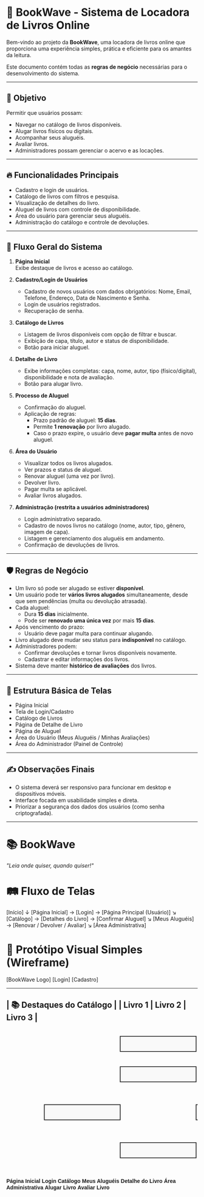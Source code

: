 # 📖 BookWave - Sistema de Locadora de Livros Online

Bem-vindo ao projeto da **BookWave**, uma locadora de livros online que proporciona uma experiência simples, prática e eficiente para os amantes da leitura.

Este documento contém todas as **regras de negócio** necessárias para o desenvolvimento do sistema.

---

## 🎯 Objetivo

Permitir que usuários possam:
- Navegar no catálogo de livros disponíveis.
- Alugar livros físicos ou digitais.
- Acompanhar seus aluguéis.
- Avaliar livros.
- Administradores possam gerenciar o acervo e as locações.

---

## 🔥 Funcionalidades Principais

- Cadastro e login de usuários.
- Catálogo de livros com filtros e pesquisa.
- Visualização de detalhes do livro.
- Aluguel de livros com controle de disponibilidade.
- Área do usuário para gerenciar seus aluguéis.
- Administração do catálogo e controle de devoluções.

---

## 🧩 Fluxo Geral do Sistema

1. **Página Inicial**  
   Exibe destaque de livros e acesso ao catálogo.

2. **Cadastro/Login de Usuários**  
   - Cadastro de novos usuários com dados obrigatórios: Nome, Email, Telefone, Endereço, Data de Nascimento e Senha.
   - Login de usuários registrados.
   - Recuperação de senha.

3. **Catálogo de Livros**
   - Listagem de livros disponíveis com opção de filtrar e buscar.
   - Exibição de capa, título, autor e status de disponibilidade.
   - Botão para iniciar aluguel.

4. **Detalhe de Livro**
   - Exibe informações completas: capa, nome, autor, tipo (físico/digital), disponibilidade e nota de avaliação.
   - Botão para alugar livro.

5. **Processo de Aluguel**
   - Confirmação do aluguel.
   - Aplicação de regras:
     - Prazo padrão de aluguel: **15 dias**.
     - Permite **1 renovação** por livro alugado.
     - Caso o prazo expire, o usuário deve **pagar multa** antes de novo aluguel.

6. **Área do Usuário**
   - Visualizar todos os livros alugados.
   - Ver prazos e status de aluguel.
   - Renovar aluguel (uma vez por livro).
   - Devolver livro.
   - Pagar multa se aplicável.
   - Avaliar livros alugados.

7. **Administração (restrita a usuários administradores)**
   - Login administrativo separado.
   - Cadastro de novos livros no catálogo (nome, autor, tipo, gênero, imagem de capa).
   - Listagem e gerenciamento dos aluguéis em andamento.
   - Confirmação de devoluções de livros.

---

## 🛡️ Regras de Negócio

- Um livro só pode ser alugado se estiver **disponível**.
- Um usuário pode ter **vários livros alugados** simultaneamente, desde que sem pendências (multa ou devolução atrasada).
- Cada aluguel:
  - Dura **15 dias** inicialmente.
  - Pode ser **renovado uma única vez** por mais **15 dias**.
- Após vencimento do prazo:
  - Usuário deve pagar multa para continuar alugando.
- Livro alugado deve mudar seu status para **indisponível** no catálogo.
- Administradores podem:
  - Confirmar devoluções e tornar livros disponíveis novamente.
  - Cadastrar e editar informações dos livros.
- Sistema deve manter **histórico de avaliações** dos livros.

---

## 📄 Estrutura Básica de Telas

- Página Inicial
- Tela de Login/Cadastro
- Catálogo de Livros
- Página de Detalhe de Livro
- Página de Aluguel
- Área do Usuário (Meus Aluguéis / Minhas Avaliações)
- Área do Administrador (Painel de Controle)

---

## ✍️ Observações Finais

- O sistema deverá ser responsivo para funcionar em desktop e dispositivos móveis.
- Interface focada em usabilidade simples e direta.
- Priorizar a segurança dos dados dos usuários (como senha criptografada).

---

# 📚 BookWave
_"Leia onde quiser, quando quiser!"_


# 🛤️ Fluxo de Telas
[Início] 
   ↓
[Página Inicial] → [Login] → [Página Principal (Usuário)]
                            ↘︎
                             [Catálogo] → [Detalhes do Livro] → [Confirmar Aluguel]
                            ↘︎
                             [Meus Aluguéis] → [Renovar / Devolver / Avaliar]
                            ↘︎
                             [Área Administrativa]


# 🎨 Protótipo Visual Simples (Wireframe)

[BookWave Logo]    [Login] [Cadastro]

---
| 📚 Destaques do Catálogo |
| Livro 1 | Livro 2 | Livro 3 |
---

<svg width="800" height="600" xmlns="http://www.w3.org/2000/svg">
  <style>
    .box { fill: #f9f9f9; stroke: #333; stroke-width: 2; }
    .text { font: bold 14px sans-serif; fill: #333; }
    .arrow { stroke: #333; stroke-width: 2; marker-end: url(#arrowhead); }
  </style>

  <defs>
    <marker id="arrowhead" markerWidth="10" markerHeight="7" refX="10" refY="3.5" orient="auto">
      <polygon points="0 0, 10 3.5, 0 7" fill="#333" />
    </marker>
  </defs>

  <!-- Boxes -->
  <rect class="box" x="300" y="20" width="200" height="40" />
  <rect class="box" x="300" y="100" width="200" height="40" />
  <rect class="box" x="100" y="200" width="200" height="40" />
  <rect class="box" x="500" y="200" width="200" height="40" />
  <rect class="box" x="300" y="300" width="200" height="40" />
  <rect class="box" x="300" y="400" width="200" height="40" />
  <rect class="box" x="100" y="500" width="200" height="40" />
  <rect class="box" x="500" y="500" width="200" height="40" />

  <!-- Texts -->
  <text class="text" x="330" y="45">Página Inicial</text>
  <text class="text" x="370" y="125">Login</text>
  <text class="text" x="140" y="225">Catálogo</text>
  <text class="text" x="540" y="225">Meus Aluguéis</text>
  <text class="text" x="340" y="325">Detalhe do Livro</text>
  <text class="text" x="340" y="425">Área Administrativa</text>
  <text class="text" x="140" y="525">Alugar Livro</text>
  <text class="text" x="540" y="525">Avaliar Livro</text>

  <!-- Arrows -->
  <line class="arrow" x1="400" y1="60" x2="400" y2="100" />
  <line class="arrow" x1="400" y1="140" x2="200" y2="200" />
  <line class="arrow" x1="400" y1="140" x2="600" y2="200" />
  <line class="arrow" x1="200" y1="240" x2="400" y2="300" />
  <line class="arrow" x1="600" y1="240" x2="400" y2="300" />
  <line class="arrow" x1="400" y1="340" x2="400" y2="400" />
  <line class="arrow" x1="400" y1="440" x2="200" y2="500" />
  <line class="arrow" x1="400" y1="440" x2="600" y2="500" />
</svg>

